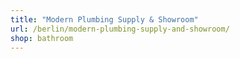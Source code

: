 ```yaml
---
title: "Modern Plumbing Supply & Showroom"
url: /berlin/modern-plumbing-supply-and-showroom/
shop: bathroom
---
```

